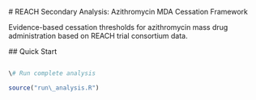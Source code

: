 \# REACH Secondary Analysis: Azithromycin MDA Cessation Framework



Evidence-based cessation thresholds for azithromycin mass drug administration based on REACH trial consortium data.



\## Quick Start



```r

\# Run complete analysis

source("run\_analysis.R")

